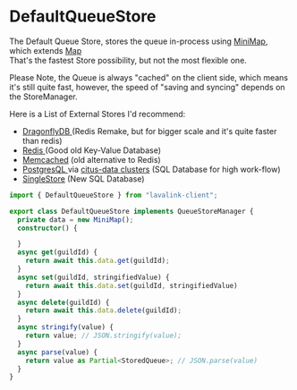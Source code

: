 # DefaultQueueStore

The Default Queue Store, stores the queue in-process using [MiniMap](../lavalinkmanager/managerutils/minimap.md), which extends [Map](https://developer.mozilla.org/en-US/docs/Web/JavaScript/Reference/Global\_Objects/Map)\
That's the fastest Store possibility, but not the most flexible one.

Please Note, the Queue is always "cached" on the client side, which means it's still quite fast, however, the speed of "saving and syncing" depends on the StoreManager.

Here is a List of External Stores I'd recommend:

* [DragonflyDB ](https://www.dragonflydb.io)(Redis Remake, but for bigger scale and it's quite faster than redis)
* [Redis ](https://redis.io)(Good old Key-Value Database)
* [Memcached](https://memcached.org) (old alternative to Redis)
* [PostgresQL ](https://www.postgresql.org)via [citus-data clusters](https://www.citusdata.com/product/community) (SQL Database for high work-flow)
* [SingleStore](https://www.singlestore.com) (New SQL Database)

```typescript
import { DefaultQueueStore } from "lavalink-client";
```

```typescript
export class DefaultQueueStore implements QueueStoreManager {
  private data = new MiniMap();
  constructor() {

  }
  async get(guildId) {
    return await this.data.get(guildId);
  }
  async set(guildId, stringifiedValue) {
    return await this.data.set(guildId, stringifiedValue)
  }
  async delete(guildId) {
    return await this.data.delete(guildId);
  }
  async stringify(value) {
    return value; // JSON.stringify(value);
  }
  async parse(value) {
    return value as Partial<StoredQueue>; // JSON.parse(value)
  }
}
```

